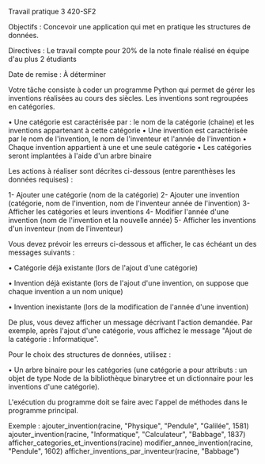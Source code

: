 Travail pratique 3	420-SF2
 
Objectifs :	Concevoir une application qui met en pratique les structures de données.

Directives : 	Le travail compte pour 20% de la note finale réalisé en équipe d'au plus 2 étudiants

Date de remise : 	À déterminer



Votre tâche consiste à coder un programme Python qui permet de gérer les inventions réalisées au cours des siècles. Les inventions sont regroupées en catégories. 

•	Une catégorie est caractérisée par : le nom de la catégorie (chaine) et les inventions appartenant à cette catégorie 
•	Une invention est caractérisée par  le nom de l'invention, le nom de l'inventeur et l'année de l'invention
•	Chaque invention appartient à une et une seule catégorie
•	Les catégories seront implantées à l'aide d'un arbre binaire

Les actions à réaliser sont décrites ci-dessous (entre parenthèses les données requises) :

1-	Ajouter une catégorie (nom de la catégorie)
2-	Ajouter une invention (catégorie, nom de l'invention, nom de l'inventeur année de l'invention)
3-	Afficher les catégories et leurs inventions
4-	Modifier l'année d'une invention (nom de l'invention et la nouvelle année)
5-	Afficher les inventions d'un inventeur (nom de l'inventeur)

Vous devez prévoir les erreurs ci-dessous et afficher, le cas échéant un des messages suivants :


•	Catégorie déjà existante	(lors de l'ajout d'une catégorie)

•	Invention déjà existante 	(lors de l'ajout d'une invention, on suppose que chaque 
 invention a un nom unique)

•	Invention inexistante	(lors de la modification de l'année d'une invention)


De plus, vous devez afficher un message décrivant l'action demandée. Par exemple, après l'ajout d'une catégorie, vous affichez le message "Ajout de la catégorie : Informatique".

Pour le choix des structures de données, utilisez :

•	Un arbre binaire pour les catégories (une catégorie a pour attributs : un objet de type Node de la bibliothèque binarytree et un dictionnaire pour les inventions d'une catégorie).
 

L'exécution du programme doit se faire avec l'appel de méthodes dans le programme principal.

Exemple : 
ajouter_invention(racine, "Physique", "Pendule", "Galilée", 1581)
ajouter_invention(racine, "Informatique", "Calculateur", "Babbage", 1837)
afficher_categories_et_inventions(racine)
modifier_annee_invention(racine, "Pendule", 1602)
afficher_inventions_par_inventeur(racine, "Babbage")

